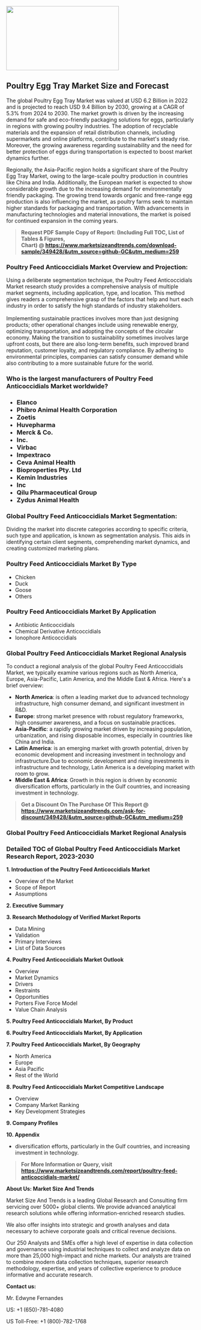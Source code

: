 <p><img class="alignnone size-medium wp-image-20088" src="https://ffe5etoiles.com/wp-content/uploads/2024/12/MST1-300x171.png" alt="" width="300" height="171" /></p><h2>Poultry Egg Tray Market Size and Forecast</h2><p>The global Poultry Egg Tray Market was valued at USD 6.2 Billion in 2022 and is projected to reach USD 9.4 Billion by 2030, growing at a CAGR of 5.3% from 2024 to 2030. The market growth is driven by the increasing demand for safe and eco-friendly packaging solutions for eggs, particularly in regions with growing poultry industries. The adoption of recyclable materials and the expansion of retail distribution channels, including supermarkets and online platforms, contribute to the market's steady rise. Moreover, the growing awareness regarding sustainability and the need for better protection of eggs during transportation is expected to boost market dynamics further.</p><p>Regionally, the Asia-Pacific region holds a significant share of the Poultry Egg Tray Market, owing to the large-scale poultry production in countries like China and India. Additionally, the European market is expected to show considerable growth due to the increasing demand for environmentally friendly packaging. The growing trend towards organic and free-range egg production is also influencing the market, as poultry farms seek to maintain higher standards for packaging and transportation. With advancements in manufacturing technologies and material innovations, the market is poised for continued expansion in the coming years.</p></p><blockquote id="" class=""><strong>Request PDF Sample Copy of Report: (Including Full TOC, List of Tables &amp; Figures, Chart)&nbsp;@&nbsp;<strong><a href="https://www.marketsizeandtrends.com/download-sample/349428/&utm_source=github-GC&utm_medium=259" target="_blank">https://www.marketsizeandtrends.com/download-sample/349428/&utm_source=github-GC&utm_medium=259</a></strong></strong></blockquote><h3 id="" class="">Poultry Feed Anticoccidials Market&nbsp;Overview and Projection:</h3><p id="" class="">Using a deliberate segmentation technique, the Poultry Feed Anticoccidials Market research study provides a comprehensive analysis of multiple market segments, including application, type, and location. This method gives readers a comprehensive grasp of the factors that help and hurt each industry in order to satisfy the high standards of industry stakeholders. <br /> <br />Implementing sustainable practices involves more than just designing products; other operational changes include using renewable energy, optimizing transportation, and adopting the concepts of the circular economy. Making the transition to sustainability sometimes involves large upfront costs, but there are also long-term benefits, such improved brand reputation, customer loyalty, and regulatory compliance. By adhering to environmental principles, companies can satisfy consumer demand while also contributing to a more sustainable future for the world.</p><h3 id="" class="">Who is the largest manufacturers of&nbsp;Poultry Feed Anticoccidials Market worldwide?</h3><h3 class=""><p><ul><li>Elanco </li><li> Phibro Animal Health Corporation </li><li> Zoetis </li><li> Huvepharma </li><li> Merck & Co. </li><li> Inc. </li><li> Virbac </li><li> Impextraco </li><li> Ceva Animal Health </li><li> Bioproperties Pty. Ltd </li><li> Kemin Industries </li><li> Inc </li><li> Qilu Pharmaceutical Group </li><li> Zydus Animal Health</li></ul></p></h3><h3 id="" class="">Global&nbsp;Poultry Feed Anticoccidials Market Segmentation:</h3><p id="" class="">Dividing the market into discrete categories according to specific criteria, such type and application, is known as segmentation analysis. This aids in identifying certain client segments, comprehending market dynamics, and creating customized marketing plans.</p><h3 id="" class="">Poultry Feed Anticoccidials Market&nbsp;By Type</h3><p><p><ul><li>Chicken</li><li> Duck</li><li> Goose</li><li> Others</p></li></ul></p></p><h3 id="" class="">Poultry Feed Anticoccidials Market&nbsp;By Application</h3><p class=""><p><ul><li>Antibiotic Anticoccidials</li><li> Chemical Derivative Anticoccidials</li><li> Ionophore Anticoccidials</li></ul></p></p><h3 id="" class="">Global Poultry Feed Anticoccidials Market Regional Analysis</h3><p id="" class="">To conduct a regional analysis of the global Poultry Feed Anticoccidials Market, we typically examine various regions such as North America, Europe, Asia-Pacific, Latin America, and the Middle East &amp; Africa. Here's a brief overview:</p><ul><li><strong>North America</strong>: is often a leading market due to advanced technology infrastructure, high consumer demand, and significant investment in R&amp;D.</li><li><strong>Europe</strong>: strong market presence with robust regulatory frameworks, high consumer awareness, and a focus on sustainable practices.</li><li><strong>Asia-Pacific</strong>: a rapidly growing market driven by increasing population, urbanization, and rising disposable incomes, especially in countries like China and India.</li><li><strong>Latin America</strong>: is an emerging market with growth potential, driven by economic development and increasing investment in technology and infrastructure.Due to economic development and rising investments in infrastructure and technology, Latin America is a developing market with room to grow.</li><li><strong>Middle East &amp; Africa</strong>: Growth in this region is driven by economic diversification efforts, particularly in the Gulf countries, and increasing investment in technology.</li></ul><blockquote id="" class=""><strong>Get a Discount On The Purchase Of This Report @ <strong><a href="https://www.marketsizeandtrends.com/ask-for-discount/349428/&utm_source=github-GC&utm_medium=259" target="_blank">https://www.marketsizeandtrends.com/ask-for-discount/349428/&utm_source=github-GC&utm_medium=259</a></strong></strong></blockquote><h3 id="" class="">Global Poultry Feed Anticoccidials Market Regional Analysis</h3><h3 id="" class="">Detailed TOC of Global Poultry Feed Anticoccidials Market Research Report, 2023-2030</h3><p id="" class=""><strong>1. Introduction of the Poultry Feed Anticoccidials Market</strong></p><ul><li>Overview of the Market</li><li>Scope of Report</li><li>Assumptions</li></ul><p id="" class=""><strong>2. Executive Summary</strong></p><p id="" class=""><strong>3. Research Methodology of Verified Market Reports</strong></p><ul><li>Data Mining</li><li>Validation</li><li>Primary Interviews</li><li>List of Data Sources</li></ul><p id="" class=""><strong>4. Poultry Feed Anticoccidials Market Outlook</strong></p><ul><li>Overview</li><li>Market Dynamics</li><li>Drivers</li><li>Restraints</li><li>Opportunities</li><li>Porters Five Force Model</li><li>Value Chain Analysis</li></ul><p id="" class=""><strong>5. Poultry Feed Anticoccidials Market, By Product</strong></p><p id="" class=""><strong>6. Poultry Feed Anticoccidials Market, By Application</strong></p><p id="" class=""><strong>7. Poultry Feed Anticoccidials Market, By Geography</strong></p><ul><li>North America</li><li>Europe</li><li>Asia Pacific</li><li>Rest of the World</li></ul><p id="" class=""><strong>8. Poultry Feed Anticoccidials Market Competitive Landscape</strong></p><ul><li>Overview</li><li>Company Market Ranking</li><li>Key Development Strategies</li></ul><p id="" class=""><strong>9. Company Profiles</strong></p><p id="" class=""><strong>10. Appendix</strong></p><ul><li>diversification efforts, particularly in the Gulf countries, and increasing investment in technology.</li></ul><blockquote id="" class=""><strong>For More Information or Query, visit <strong><strong><a href="https://www.marketsizeandtrends.com/report/poultry-feed-anticoccidials-market/" target="_blank">https://www.marketsizeandtrends.com/report/poultry-feed-anticoccidials-market/</a></strong></strong></strong></blockquote><p id="" class=""><strong>About Us: Market Size And Trends</strong></p><p id="" class="">Market Size And Trends is a leading Global Research and Consulting firm servicing over 5000+ global clients. We provide advanced analytical research solutions while offering information-enriched research studies.</p><p id="" class="">We also offer insights into strategic and growth analyses and data necessary to achieve corporate goals and critical revenue decisions.</p><p id="" class="">Our 250 Analysts and SMEs offer a high level of expertise in data collection and governance using industrial techniques to collect and analyze data on more than 25,000 high-impact and niche markets. Our analysts are trained to combine modern data collection techniques, superior research methodology, expertise, and years of collective experience to produce informative and accurate research.</p><p id="" class=""><strong>Contact us:</strong></p><p id="" class="">Mr. Edwyne Fernandes</p><p id="" class="">US: +1 (650)-781-4080</p><p id="" class="">US Toll-Free: +1 (800)-782-1768</p>
